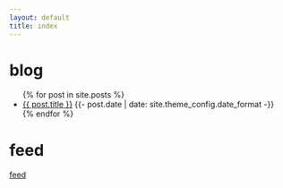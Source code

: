 ```yaml
---
layout: default
title: index
---
```


# blog

<ul>
  {% for post in site.posts %}
    <li>
      <a href="{{ post.url }}">{{ post.title }}</a>
       <span>{{- post.date | date: site.theme_config.date_format -}}</span>
    </li>
  {% endfor %}
</ul>


# feed

[feed](feed.xml)
